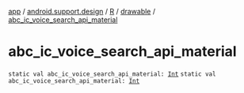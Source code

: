 [app](../../../index.md) / [android.support.design](../../index.md) / [R](../index.md) / [drawable](index.md) / [abc_ic_voice_search_api_material](./abc_ic_voice_search_api_material.md)

# abc_ic_voice_search_api_material

`static val abc_ic_voice_search_api_material: `[`Int`](https://kotlinlang.org/api/latest/jvm/stdlib/kotlin/-int/index.html)
`static val abc_ic_voice_search_api_material: `[`Int`](https://kotlinlang.org/api/latest/jvm/stdlib/kotlin/-int/index.html)